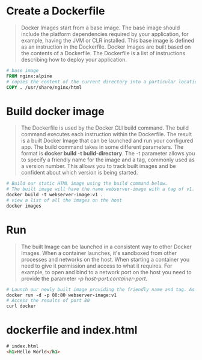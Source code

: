 
# Create a Dockerfile
> Docker Images start from a base image. The base image should include the platform dependencies required by your application, for example, having the JVM or CLR installed.
This base image is defined as an instruction in the Dockerfile. Docker Images are built based on the contents of a Dockerfile. The Dockerfile is a list of instructions describing how to deploy your application.

```Dockerfile
# base image
FROM nginx:alpine
# copies the content of the current directory into a particular location (/usr/share/nginx/html)inside the container.
COPY . /usr/share/nginx/html
```

# Build docker image

> The Dockerfile is used by the Docker CLI build command. The build command executes each instruction within the Dockerfile. The result is a built Docker Image that can be launched and run your configured app.
The build command takes in some different parameters. The format is **docker build -t build-directory**. The -t parameter allows you to specify a friendly name for the image and a tag, commonly used as a version number. This allows you to track built images and be confident about which version is being started.

```Dockerfile
# Build our static HTML image using the build command below.
# The built image will have the name webserver-image with a tag of v1.
docker build -t webserver-image:v1 .
# view a list of all the images on the host
docker images
```

# Run

> The built Image can be launched in a consistent way to other Docker Images. When a container launches, it's sandboxed from other processes and networks on the host. When starting a container you need to give it permission and access to what it requires.
For example, to open and bind to a network port on the host you need to provide the parameter *-p host-port:container-port*.

```Dockerfile
# Launch our newly built image providing the friendly name and tag. As it's a web server, bind port 80 to our host using the -p parameter.
docker run -d -p 80:80 webserver-image:v1
# Access the results of port 80
curl docker
```

# dockerfile and index.html

```html
# index.html
<h1>Hello World</h1>
```
